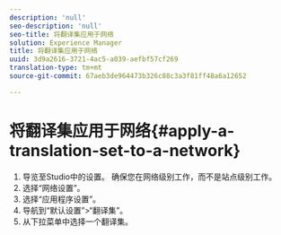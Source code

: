 ```yaml
---
description: 'null'
seo-description: 'null'
seo-title: 将翻译集应用于网络
solution: Experience Manager
title: 将翻译集应用于网络
uuid: 3d9a2616-3721-4ac5-a039-aefbf57cf269
translation-type: tm+mt
source-git-commit: 67aeb3de964473b326c88c3a3f81ff48a6a12652

---
```



# 将翻译集应用于网络{#apply-a-translation-set-to-a-network}

1. 导览至Studio中的设置。 确保您在网络级别工作，而不是站点级别工作。
1. 选择“网络设置”。
1. 选择“应用程序设置”。
1. 导航到“默认设置”&gt;“翻译集”。
1. 从下拉菜单中选择一个翻译集。


